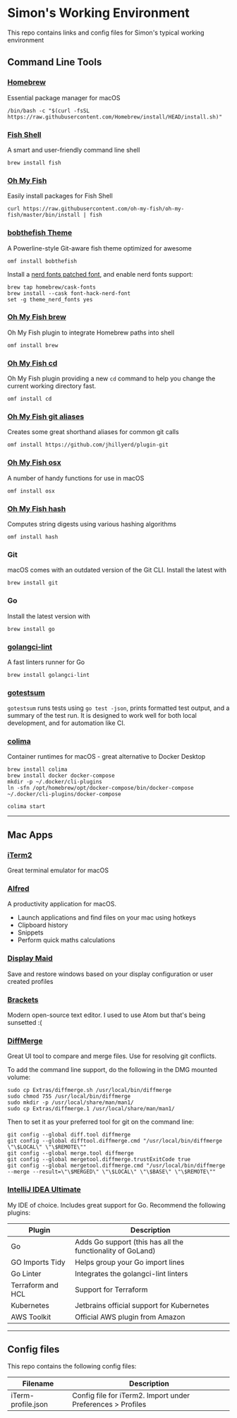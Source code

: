 # Simon's Working Environment

This repo contains links and config files for Simon's typical working environment

## Command Line Tools

### [Homebrew](https://brew.sh/)
Essential package manager for macOS

`/bin/bash -c "$(curl -fsSL https://raw.githubusercontent.com/Homebrew/install/HEAD/install.sh)"`

### [Fish Shell](https://fishshell.com/)
A smart and user-friendly command line shell

`brew install fish`

### [Oh My Fish](https://github.com/oh-my-fish/oh-my-fish)
Easily install packages for Fish Shell

`curl https://raw.githubusercontent.com/oh-my-fish/oh-my-fish/master/bin/install | fish`

### [bobthefish Theme](https://github.com/oh-my-fish/theme-bobthefish)
A Powerline-style Git-aware fish theme optimized for awesome

`omf install bobthefish`

Install a [nerd fonts patched font](https://github.com/ryanoasis/nerd-fonts#option-4-homebrew-fonts), and enable nerd fonts support:

```shell
brew tap homebrew/cask-fonts
brew install --cask font-hack-nerd-font
set -g theme_nerd_fonts yes
```

### [Oh My Fish brew](https://github.com/oh-my-fish/plugin-brew)
Oh My Fish plugin to integrate Homebrew paths into shell

`omf install brew`

### [Oh My Fish cd](https://github.com/oh-my-fish/plugin-cd)
Oh My Fish plugin providing a new `cd` command to help you change the current working directory fast.

`omf install cd`

### [Oh My Fish git aliases](https://github.com/jhillyerd/plugin-git)
Creates some great shorthand aliases for common git calls

`omf install https://github.com/jhillyerd/plugin-git`

### [Oh My Fish osx](https://github.com/oh-my-fish/plugin-osx)
A number of handy functions for use in macOS

`omf install osx`

### [Oh My Fish hash](https://github.com/oh-my-fish/plugin-hash)
Computes string digests using various hashing algorithms

`omf install hash`

### Git
macOS comes with an outdated version of the Git CLI. Install the latest with 

`brew install git`

### Go
Install the latest version with

`brew install go`

### [golangci-lint](https://golangci-lint.run/)
A fast linters runner for Go

`brew install golangci-lint`

### [gotestsum](https://github.com/gotestyourself/gotestsum)
`gotestsum` runs tests using `go test -json`, prints formatted test output, and a summary of the test run. It is designed to work well for both local development, and for automation like CI.

### [colima](https://github.com/abiosoft/colima)
Container runtimes for macOS - great alternative to Docker Desktop

```shell
brew install colima
brew install docker docker-compose
mkdir -p ~/.docker/cli-plugins
ln -sfn /opt/homebrew/opt/docker-compose/bin/docker-compose ~/.docker/cli-plugins/docker-compose

colima start
```

---

## Mac Apps

### [iTerm2](https://iterm2.com/)
Great terminal emulator for macOS

### [Alfred](https://www.alfredapp.com/)
A productivity application for macOS.

- Launch applications and find files on your mac using hotkeys
- Clipboard history
- Snippets
- Perform quick maths calculations

### [Display Maid](https://funk-isoft.com/display-maid.html)
Save and restore windows based on your display configuration or user created profiles

### [Brackets](https://brackets.io/)
Modern open-source text editor. I used to use Atom but that's being sunsetted :(

### [DiffMerge](https://sourcegear.com/diffmerge/)
Great UI tool to compare and merge files. Use for resolving git conflicts.

To add the command line support, do the following in the DMG mounted volume:

```shell
sudo cp Extras/diffmerge.sh /usr/local/bin/diffmerge
sudo chmod 755 /usr/local/bin/diffmerge
sudo mkdir -p /usr/local/share/man/man1/
sudo cp Extras/diffmerge.1 /usr/local/share/man/man1/
```

Then to set it as your preferred tool for git on the command line:

```shell
git config --global diff.tool diffmerge
git config --global difftool.diffmerge.cmd "/usr/local/bin/diffmerge \"\$LOCAL\" \"\$REMOTE\""
git config --global merge.tool diffmerge
git config --global mergetool.diffmerge.trustExitCode true
git config --global mergetool.diffmerge.cmd "/usr/local/bin/diffmerge --merge --result=\"\$MERGED\" \"\$LOCAL\" \"\$BASE\" \"\$REMOTE\""
```


### [IntelliJ IDEA Ultimate](https://www.jetbrains.com/idea/)
My IDE of choice. Includes great support for Go. Recommend the following plugins:

| Plugin | Description                                                |
| --- |------------------------------------------------------------|
| Go | Adds Go support (this has all the functionality of GoLand) |
| GO Imports Tidy | Helps group your Go import lines |
| Go Linter | Integrates the golangci-lint linters |
| Terraform and HCL | Support for Terraform |
| Kubernetes | Jetbrains official support for Kubernetes |
| AWS Toolkit | Official AWS plugin from Amazon |


---

## Config files
This repo contains the following config files:

| Filename | Description                                                 |
| -------- |-------------------------------------------------------------|
| iTerm-profile.json | Config file for iTerm2. Import under Preferences > Profiles |
